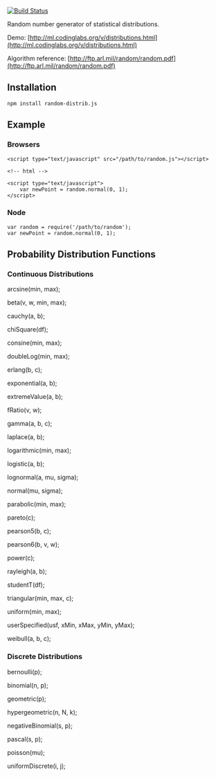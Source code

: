 [![Build Status](https://travis-ci.org/ericzhang-cn/random.js.png)](https://travis-ci.org/ericzhang-cn/random.js])

Random number generator of statistical distributions.

Demo: [http://ml.codinglabs.org/v/distributions.html](http://ml.codinglabs.org/v/distributions.html)

Algorithm reference: [http://ftp.arl.mil/random/random.pdf](http://ftp.arl.mil/random/random.pdf)


## Installation

    npm install random-distrib.js

## Example
### Browsers

    <script type="text/javascript" src="/path/to/random.js"></script>
    
    <!-- html -->

    <script type="text/javascript">
        var newPoint = random.normal(0, 1);
    </script>

### Node

    var random = require('/path/to/random');
    var newPoint = random.normal(0, 1);

## Probability Distribution Functions
### Continuous Distributions

arcsine(min, max); 

beta(v, w, min, max); 

cauchy(a, b);

chiSquare(df);

consine(min, max);

doubleLog(min, max);

erlang(b, c);

exponential(a, b);

extremeValue(a, b);

fRatio(v, w);

gamma(a, b, c);

laplace(a, b);

logarithmic(min, max);

logistic(a, b);

lognormal(a, mu, sigma);

normal(mu, sigma);

parabolic(min, max);

pareto(c);

pearson5(b, c);

pearson6(b, v, w);

power(c);

rayleigh(a, b);

studentT(df);

triangular(min, max, c);

uniform(min, max);

userSpecified(usf, xMin, xMax, yMin, yMax);

weibull(a, b, c);

### Discrete Distributions

bernoulli(p);

binomial(n, p);

geometric(p);

hypergeometric(n, N, k);

negativeBinomial(s, p);

pascal(s, p);

poisson(mu);

uniformDiscrete(i, j);

